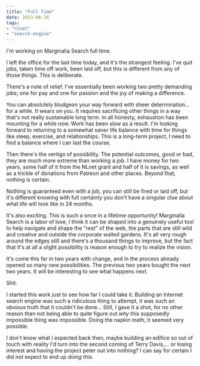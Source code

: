 ```yaml
---
title: "Full Time"
date: 2023-06-16
tags:
- "nlnet"
- "search-engine"
---
```


I'm working on Marginalia Search full time. 

I left the office for the last time today, and it's the strangest feeling.  I've quit jobs, taken time off work, been laid off, but this is different from any of those things.  This is deliberate.

There's a note of relief.  I've essentially been working two pretty demanding jobs; one for pay and one for passion and the joy of making a difference. 

You can absolutely bludgeon your way forward with sheer determination... for a while. It wears on you. It requires sacrificing other things in a way that's not really sustainable long term.   In all honesty, exhaustion has been mounting for a while now. Work has been slow as a result.  I'm looking forward to returning to a somewhat saner life balance with time for things like sleep, exercise, and relationships. This is a long-term project, I need to find a balance where I can last the course.

Then there's the vertigo of possibility.  The potential outcomes, good or bad, they are much more extreme than working a job. I have money for two years, some half of it from the NLnet grant and half of it is savings, as well as a trickle of donations from Patreon and other places.  Beyond that, nothing is certain.

Nothing is guaranteed even with a job, you can still be fired or laid off, but it's different knowing with full certainty you don't have a singular clue about what life will look like in 24 months. 

It's also exciting.  This is such a once in a lifetime opportunity!  Marginalia Search is a labor of love, I think it can be shaped into a genuinely useful tool to help navigate and shape the "rest" of the web, the parts that are still wild and creative and outside the corporate walled gardens.  It's all very rough around the edges still and there's a thousand things to improve, but the fact that it's at all a slight possibility is reason enough to try to realize the vision.

It's come this far in two years with change, and in the process already opened so many new possibilities. The previous two years bought the next two years. It will be interesting to see what happens next.  

Shit.

I started this work just to see how far I could take it. Building an Internet search engine was such a ridiculous thing to
attempt, it was such an obvious truth that it couldn't be done... Still, I gave it a shot, for no other reason than not being
able to quite figure out *why* this supposedly impossible thing was impossible.  Doing the napkin math, it seemed very possible. 

I don't know what I expected back then, maybe building an edifice so out of touch with reality I'd turn into the second coming 
of Terry Davis,... or losing interest and having the project peter out into nothing?  I can say for certain I did not expect to end up *doing this*. 